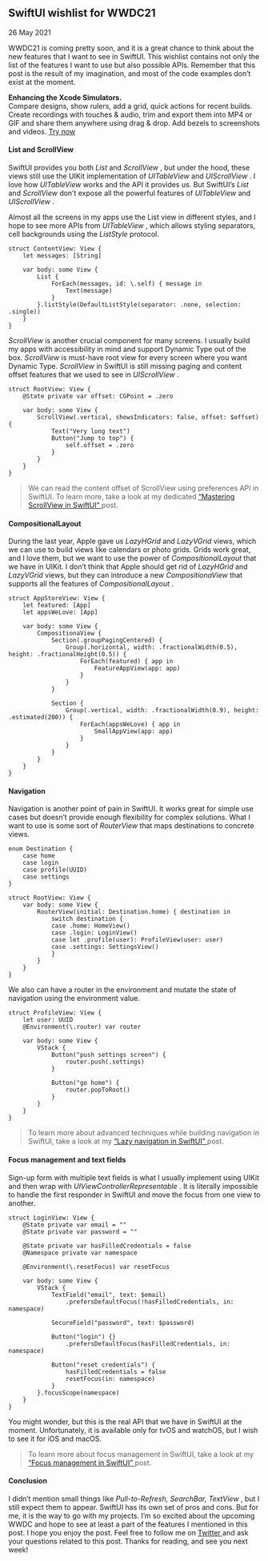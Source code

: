 ##  SwiftUI wishlist for WWDC21

26 May 2021

WWDC21 is coming pretty soon, and it is a great chance to think about the new
features that I want to see in SwiftUI. This wishlist contains not only the
list of the features I want to use but also possible APIs. Remember that this
post is the result of my imagination, and most of the code examples don’t
exist at the moment.

**Enhancing the Xcode Simulators.**  
Compare designs, show rulers, add a grid, quick actions for recent builds.
Create recordings with touches & audio, trim and export them into MP4 or GIF
and share them anywhere using drag & drop. Add bezels to screenshots and
videos. [ Try now ](https://gumroad.com/a/931293139/ftvbh)

####  List and ScrollView

SwiftUI provides you both _List_ and _ScrollView_ , but under the hood, these
views still use the UIKit implementation of _UITableView_ and _UIScrollView_ .
I love how _UITableView_ works and the API it provides us. But SwiftUI’s
_List_ and _ScrollView_ don’t expose all the powerful features of
_UITableView_ and _UIScrollView_ .

Almost all the screens in my apps use the List view in different styles, and I
hope to see more APIs from _UITableView_ , which allows styling separators,
cell backgrounds using the _ListStyle_ protocol.

    
    
    struct ContentView: View {
        let messages: [String]
    
        var body: some View {
            List {
                ForEach(messages, id: \.self) { message in
                    Text(message)
                }
            }.listStyle(DefaultListStyle(separator: .none, selection: .single))
        }
    }
    

_ScrollView_ is another crucial component for many screens. I usually build my
apps with accessibility in mind and support Dynamic Type out of the box.
_ScrollView_ is must-have root view for every screen where you want Dynamic
Type. _ScrollView_ in SwiftUI is still missing paging and content offset
features that we used to see in _UIScrollView_ .

    
    
    struct RootView: View {
        @State private var offset: CGPoint = .zero
    
        var body: some View {
            ScrollView(.vertical, showsIndicators: false, offset: $offset) {
                Text("Very long text")
                Button("Jump to top") {
                    self.offset = .zero
                }
            }
        }
    }
    

> We can read the content offset of ScrollView using preferences API in
> SwiftUI. To learn more, take a look at my dedicated [ “Mastering ScrollView
> in SwiftUI” ](/2020/09/24/mastering-scrollview-in-swiftui/) post.

####  CompositionalLayout

During the last year, Apple gave us _LazyHGrid_ and _LazyVGrid_ views, which
we can use to build views like calendars or photo grids. Grids work great, and
I love them, but we want to use the power of _CompositionalLayout_ that we
have in UIKit. I don’t think that Apple should get rid of _LazyHGrid_ and
_LazyVGrid_ views, but they can introduce a new _CompositionaView_ that
supports all the features of _CompositionalLayout_ .

    
    
    struct AppStoreView: View {
        let featured: [App]
        let appsWeLove: [App]
    
        var body: some View {
            CompositionaView {
                Section(.groupPagingCentered) {
                    Group(.horizontal, width: .fractionalWidth(0.5), height: .fractionalHeight(0.5)) {
                        ForEach(featured) { app in
                            FeatureAppView(app: app)
                        }
                    }
                }
    
                Section {
                    Group(.vertical, width: .fractionalWidth(0.9), height: .estimated(200)) {
                        ForEach(appsWeLove) { app in
                            SmallAppView(app: app)
                        }
                    }
                }
            }
        }
    }
    

####  Navigation

Navigation is another point of pain in SwiftUI. It works great for simple use
cases but doesn’t provide enough flexibility for complex solutions. What I
want to use is some sort of _RouterView_ that maps destinations to concrete
views.

    
    
    enum Destination {
        case home
        case login
        case profile(UUID)
        case settings
    }
    
    struct RootView: View {
        var body: some View {
            RouterView(initial: Destination.home) { destination in
                switch destination {
                case .home: HomeView()
                case .login: LoginView()
                case let .profile(user): ProfileView(user: user)
                case .settings: SettingsView()
                }
            }
        }
    }
    

We also can have a router in the environment and mutate the state of
navigation using the environment value.

    
    
    struct ProfileView: View {
        let user: UUID
        @Environment(\.router) var router
    
        var body: some View {
            VStack {
                Button("push settings screen") {
                    router.push(.settings)
                }
    
                Button("go home") {
                    router.popToRoot()
                }
            }
        }
    }
    

> To learn more about advanced techniques while building navigation in
> SwiftUI, take a look at my [ “Lazy navigation in SwiftUI”
> ](/2021/01/27/lazy-navigation-in-swiftui/) post.

####  Focus management and text fields

Sign-up form with multiple text fields is what I usually implement using UIKit
and then wrap with _UIViewControllerRepresentable_ . It is literally
impossible to handle the first responder in SwiftUI and move the focus from
one view to another.

    
    
    struct LoginView: View {
        @State private var email = ""
        @State private var password = ""
    
        @State private var hasFilledCredentials = false
        @Namespace private var namespace
    
        @Environment(\.resetFocus) var resetFocus
    
        var body: some View {
            VStack {
                TextField("email", text: $email)
                    .prefersDefaultFocus(!hasFilledCredentials, in: namespace)
    
                SecureField("password", text: $password)
    
                Button("login") {}
                    .prefersDefaultFocus(hasFilledCredentials, in: namespace)
    
                Button("reset credentials") {
                    hasFilledCredentials = false
                    resetFocus(in: namespace)
                }
            }.focusScope(namespace)
        }
    }
    

You might wonder, but this is the real API that we have in SwiftUI at the
moment. Unfortunately, it is available only for tvOS and watchOS, but I wish
to see it for iOS and macOS.

> To learn more about focus management in SwiftUI, take a look at my [ “Focus
> management in SwiftUI” ](/2020/12/02/focus-management-in-swiftui/) post.

####  Conclusion

I didn’t mention small things like _Pull-to-Refresh, SearchBar, TextView_ ,
but I still expect them to appear. SwiftUI has its own set of pros and cons.
But for me, it is the way to go with my projects. I’m so excited about the
upcoming WWDC and hope to see at least a part of the features I mentioned in
this post. I hope you enjoy the post. Feel free to follow me on [ Twitter
](https://twitter.com/mecid) and ask your questions related to this post.
Thanks for reading, and see you next week!

